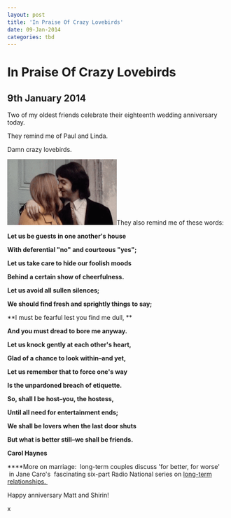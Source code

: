 ```yaml
---
layout: post
title: 'In Praise Of Crazy Lovebirds'
date: 09-Jan-2014
categories: tbd
---
```


# In Praise Of Crazy Lovebirds

## 9th January 2014

Two of my oldest friends celebrate their eighteenth wedding anniversary today.

They remind me of Paul and Linda.

Damn crazy lovebirds.

<img class="photo-horiz" src="/images/2014/01/tumblr_mjkcz6QQNJ1rt2cl7o1_r1_250.gif" />They also remind me of these words:

**Let us be guests in one another's house**

**With deferential "no" and courteous "yes";**

**Let us take care to hide our foolish moods**

**Behind a certain show of cheerfulness.**

**Let us avoid all sullen silences;**

**We should find fresh and sprightly things to say;**

**I must be fearful lest you find me dull,  **

**And you must dread to bore me anyway.**

**Let us knock gently at each other's heart,**

**Glad of a chance to look within–and yet,**

**Let us remember that to force one's way**

**Is the unpardoned breach of etiquette.**

**So, shall I be host–you, the hostess,**

**Until all need for entertainment ends;**

**We shall be lovers when the last door shuts**

**But what is better still–we shall be friends.**

**Carol Haynes**

****More on marriage:  long-term couples discuss 'for better, for worse'  in Jane Caro's  fascinating six-part Radio National series on <a href="http://www.abc.net.au/radionational/programs/lifematters/for-better-or-for-worse/4813782">long-term relationships. </a>

Happy anniversary Matt and Shirin!

x
